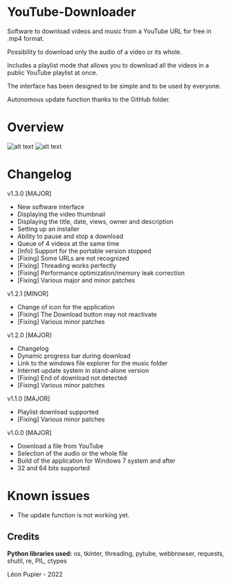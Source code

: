 # YouTube-Downloader
Software to download videos and music from a YouTube URL for free in .mp4 format.

Possibility to download only the audio of a video or its whole.

Includes a playlist mode that allows you to download all the videos in a public YouTube playlist at once.

The interface has been designed to be simple and to be used by everyone.

Autonomous update function thanks to the GitHub folder.

# Overview
![alt text](https://github.com/LeonPupier/YouTube-Downloader/blob/main/Content/img1.png?raw=true) ![alt text](https://github.com/LeonPupier/YouTube-Downloader/blob/main/Content/img2.png?raw=true)

# Changelog
v1.3.0 [MAJOR]
- New software interface
- Displaying the video thumbnail
- Displaying the title, date, views, owner and description
- Setting up an installer
- Ability to pause and stop a download
- Queue of 4 videos at the same time
- [Info] Support for the portable version stopped
- [Fixing] Some URLs are not recognized
- [Fixing] Threading works perfectly
- [Fixing] Performance optimization/memory leak correction
- [Fixing] Various major and minor patches

v1.2.1 [MINOR]
- Change of icon for the application
- [Fixing] The Download button may not reactivate
- [Fixing] Various minor patches

v1.2.0 [MAJOR]
- Changelog
- Dynamic progress bar during download
- Link to the windows file explorer for the music folder
- Internet update system in stand-alone version
- [Fixing] End of download not detected
- [Fixing] Various minor patches

v1.1.0 [MAJOR]
- Playlist download supported
- [Fixing] Various minor patches

v1.0.0 [MAJOR]
- Download a file from YouTube
- Selection of the audio or the whole file
- Build of the application for Windows 7 system and after
- 32 and 64 bits supported

# Known issues
  - The update function is not working yet.

## Credits
__Python libraries used:__ os, tkinter, threading, pytube, webbrowser, requests, shutil, re, PIL, ctypes

Léon Pupier - 2022
